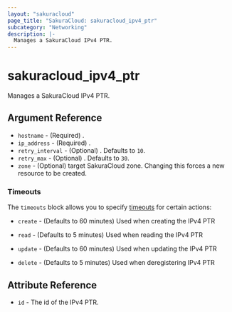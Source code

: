 ```yaml
---
layout: "sakuracloud"
page_title: "SakuraCloud: sakuracloud_ipv4_ptr"
subcategory: "Networking"
description: |-
  Manages a SakuraCloud IPv4 PTR.
---
```


# sakuracloud_ipv4_ptr

Manages a SakuraCloud IPv4 PTR.

## Argument Reference

* `hostname` - (Required) .
* `ip_address` - (Required) .
* `retry_interval` - (Optional) . Defaults to `10`.
* `retry_max` - (Optional) . Defaults to `30`.
* `zone` - (Optional) target SakuraCloud zone. Changing this forces a new resource to be created.



### Timeouts

The `timeouts` block allows you to specify [timeouts](https://www.terraform.io/docs/configuration/resources.html#timeouts) for certain actions:

* `create` - (Defaults to 60 minutes) Used when creating the IPv4 PTR

* `read` -   (Defaults to 5 minutes) Used when reading the IPv4 PTR

* `update` - (Defaults to 60 minutes) Used when updating the IPv4 PTR

* `delete` - (Defaults to 5 minutes) Used when deregistering IPv4 PTR



## Attribute Reference

* `id` - The id of the IPv4 PTR.




